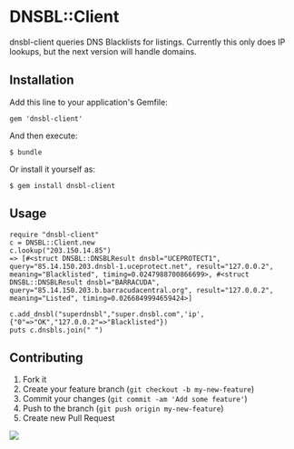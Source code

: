 # DNSBL::Client

dnsbl-client queries DNS Blacklists for listings. Currently this only does IP lookups, but the next version will handle domains.

## Installation

Add this line to your application's Gemfile:

    gem 'dnsbl-client'

And then execute:

    $ bundle

Or install it yourself as:

    $ gem install dnsbl-client

## Usage

	require "dnsbl-client"
	c = DNSBL::Client.new 
	c.lookup("203.150.14.85")
	=> [#<struct DNSBL::DNSBLResult dnsbl="UCEPROTECT1", query="85.14.150.203.dnsbl-1.uceprotect.net", result="127.0.0.2", meaning="Blacklisted", timing=0.0247988700866699>, #<struct DNSBL::DNSBLResult dnsbl="BARRACUDA", query="85.14.150.203.b.barracudacentral.org", result="127.0.0.2", meaning="Listed", timing=0.0266849994659424>]
	
	c.add_dnsbl("superdnsbl","super.dnsbl.com",'ip',{"0"=>"OK","127.0.0.2"=>"Blacklisted"})
	puts c.dnsbls.join(" ")

## Contributing

1. Fork it
2. Create your feature branch (`git checkout -b my-new-feature`)
3. Commit your changes (`git commit -am 'Add some feature'`)
4. Push to the branch (`git push origin my-new-feature`)
5. Create new Pull Request

<a href='mailto:github@chrislee[dot]dhs[dot]org[stop here]xxx'><img src='http://chrisleephd.us/images/github-email.png?dnsbl-client'></a>
